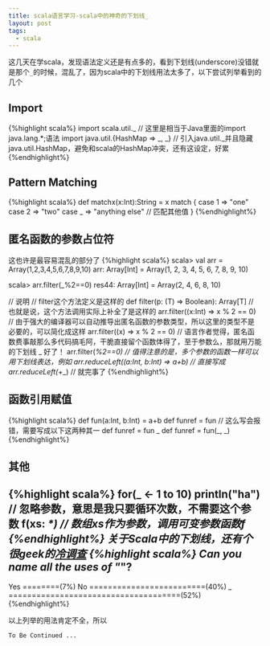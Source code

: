 ```yaml
---
title: scala语言学习-scala中的神奇的下划线_
layout: post
tags:
  - scala
---
```

这几天在学scala，发现语法定义还是有点多的，看到下划线(underscore)没错就是那个`_`的时候，混乱了，因为scala中的下划线用法太多了，以下尝试列举看到的几个

## Import
{%highlight scala%}
import scala.util._ // 这里是相当于Java里面的import java.lang.*;语法
import java.util.{HashMap => _, _} // 引入java.util._并且隐藏java.util.HashMap，避免和scala的HashMap冲突，还有这设定，好累
{%endhighlight%}

## Pattern Matching
{%highlight scala%}
def matchx(x:Int):String = x match {
    case 1 => "one"
    case 2 => "two"
    case _ => "anything else" // 匹配其他值
}
{%endhighlight%}

## 匿名函数的参数占位符
这也许是最容易混乱的部分了
{%highlight scala%}
scala> val arr = Array(1,2,3,4,5,6,7,8,9,10)
arr: Array[Int] = Array(1, 2, 3, 4, 5, 6, 7, 8, 9, 10)

scala> arr.filter(_%2==0)
res44: Array[Int] = Array(2, 4, 6, 8, 10)

// 说明
// filter这个方法定义是这样的
def filter(p: (T) => Boolean): Array[T]
// 也就是说，这个方法调用实际上补全了是这样的
arr.filter((x:Int) => x % 2 == 0)
// 由于强大的编译器可以自动推导出匿名函数的参数类型，所以这里的类型不是必要的，可以简化成这样
arr.filter((x) => x % 2 == 0)
// 语言作者觉得，匿名函数费事敲那么多代码搞毛阿，干脆直接留个函数体得了，至于参数么，那就用万能的下划线 _ 好了！
arr.filter(_%2==0)
// 值得注意的是，多个参数的函数一样可以用下划线表达，例如
arr.reduceLeft((a:Int, b:Int) => a+b)
// 直接写成
arr.reduceLeft(_+_)
// 就完事了
{%endhighlight%}

## 函数引用赋值
{%highlight scala%}
def fun(a:Int, b:Int) = a+b
def funref = fun // 这么写会报错，需要写成以下这两种其一
def funref = fun _
def funref = fun(_, _)
{%endhighlight%}

## 其他
{%highlight scala%}
for(_ <- 1 to 10) println("ha") // 忽略参数，意思是我只要循环次数，不需要这个参数
f(xs: _*) // 数组xs作为参数，调用可变参数函数f
{%endhighlight%}
关于Scala中的下划线，还有个很geek的[冷调查](http://www.scala-lang.org/old/node/5496)
{%highlight scala%}
Can you name all the uses of "_"?
-------------------------------------
Yes ========(7%)
 No =========================(40%)
  _ =====================================(52%)
{%endhighlight%}

以上列举的用法肯定不全，所以

`To Be Continued ...`


